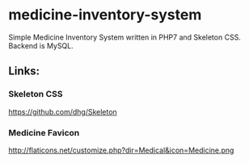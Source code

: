 # medicine-inventory-system
Simple Medicine Inventory System written in PHP7 and Skeleton CSS. Backend is MySQL.

## Links:

### Skeleton CSS
https://github.com/dhg/Skeleton

### Medicine Favicon
http://flaticons.net/customize.php?dir=Medical&icon=Medicine.png